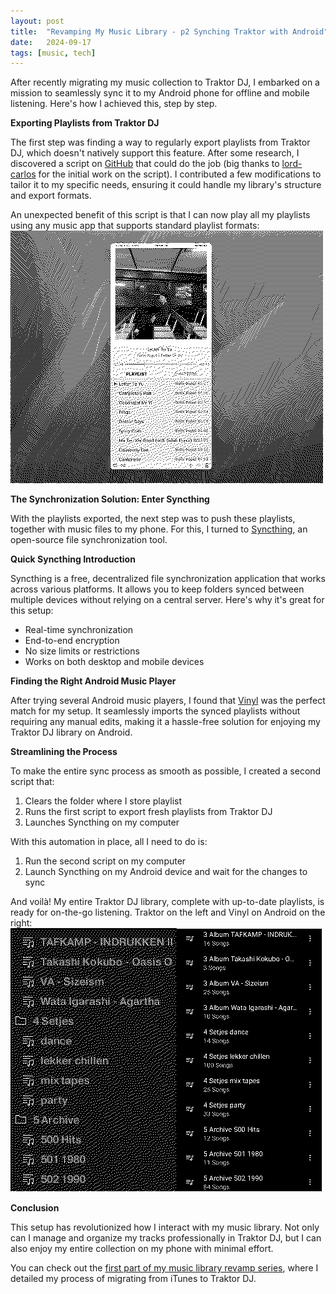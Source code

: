 ```yaml
---
layout: post
title:  "Revamping My Music Library - p2 Synching Traktor with Android"
date:   2024-09-17
tags: [music, tech]
---
```


After recently migrating my music collection to Traktor DJ, I embarked on a mission to seamlessly sync it to my Android phone for offline and mobile listening. Here's how I achieved this, step by step.

**Exporting Playlists from Traktor DJ**

The first step was finding a way to regularly export playlists from Traktor DJ, which doesn't natively support this feature. After some research, I discovered a script on [GitHub](https://github.com/lord-carlos/traktor-2-playlist) that could do the job (big thanks to [lord-carlos](https://github.com/lord-carlos) for the initial work on the script). I contributed a few modifications to tailor it to my specific needs, ensuring it could handle my library's structure and export formats.

An unexpected benefit of this script is that I can now play all my playlists using any music app that supports standard playlist formats:
![Music Player](/images/musicPlayer.png)

**The Synchronization Solution: Enter Syncthing**

With the playlists exported, the next step was to push these playlists, together with music files to my phone. For this, I turned to [Syncthing](https://syncthing.net/), an open-source file synchronization tool.

**Quick Syncthing Introduction**

Syncthing is a free, decentralized file synchronization application that works across various platforms. It allows you to keep folders synced between multiple devices without relying on a central server. Here's why it's great for this setup:
- Real-time synchronization
- End-to-end encryption
- No size limits or restrictions
- Works on both desktop and mobile devices

**Finding the Right Android Music Player**

After trying several Android music players, I found that [Vinyl](https://github.com/VinylMusicPlayer/VinylMusicPlayer?tab=readme-ov-file) was the perfect match for my setup. It seamlessly imports the synced playlists without requiring any manual edits, making it a hassle-free solution for enjoying my Traktor DJ library on Android.

**Streamlining the Process**

To make the entire sync process as smooth as possible, I created a second script that:
1. Clears the folder where I store playlist
2. Runs the first script to export fresh playlists from Traktor DJ
3. Launches Syncthing on my computer

With this automation in place, all I need to do is:
1. Run the second script on my computer
2. Launch Syncthing on my Android device and wait for the changes to sync

And voilà! My entire Traktor DJ library, complete with up-to-date playlists, is ready for on-the-go listening.
Traktor on the left and Vinyl on Android on the right:
![Traktor and Vinyl](/images/traktorAndVinyl.png)

**Conclusion**

This setup has revolutionized how I interact with my music library. Not only can I manage and organize my tracks professionally in Traktor DJ, but I can also enjoy my entire collection on my phone with minimal effort.

You can check out the <a href="{{ site.url }}/blog/revamping-my-music-library">first part of my music library revamp series</a>, where I detailed my process of migrating from iTunes to Traktor DJ.
